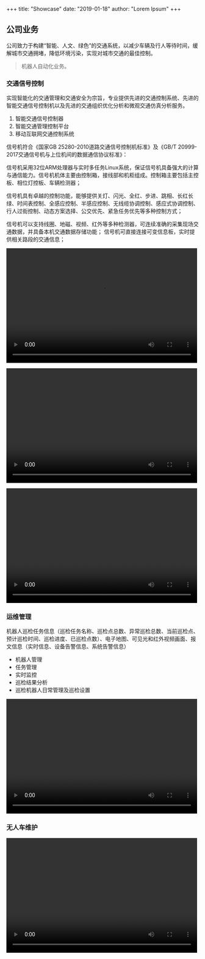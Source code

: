 +++
title: "Showcase"
date: "2019-01-18"
author: "Lorem Ipsum"
+++

## 公司业务

公司致力于构建“智能、人文、绿色”的交通系统，以减少车辆及行人等待时间，缓解城市交通拥堵，降低环境污染，实现对城市交通的最佳控制。

> 机器人自动化业务。

### 交通信号控制

实现智能化的交通管理和交通安全为宗旨，专业提供先进的交通控制系统、先进的智能交通信号控制机以及先进的交通组织优化分析和微观交通仿真分析服务。

1.  智能交通信号控制器
2.  智能交通管理控制平台
3.  移动互联网交通控制系统

信号机符合《国家GB 25280-2010道路交通信号控制机标准》及《GB/T 20999-2017交通信号机与上位机间的数据通信协议标准》：

信号机采用32位ARM处理器与实时多任务Linux系统，保证信号机具备强大的计算与通信能力。信号机机体主要由控制箱，接线部和机柜组成。控制箱主要包括主控板、相位灯控板、车辆检测器；

信号机具有卓越的控制功能，能够提供关灯、闪光、全红、步进、跳相、长红长绿、时间表控制、全感应控制、半感应控制、无线缆协调控制、感应式协调控制、行人过街控制、动态方案选择、公交优先、紧急任务优先等多种控制方式；

信号机可以支持线圈、地磁、视频、红外等多种检测器，可连续准确的采集现场交通数据，并具备本机交通数据存储功能； 信号机可直接连接可变信息板，实时提供相关路段的交通信息；

<video src="./images/tsc.avi" controls="controls" width="500" height="300">您的浏览器不支持播放该视频！</video>

<video src="./images/timp1.mp4" controls="controls" width="500" height="300">您的浏览器不支持播放该视频！</video>

<video src="./images/guard.mp4" controls="controls" width="500" height="300">您的浏览器不支持播放该视频！</video>





### 运维管理

机器人巡检任务信息（巡检任务名称、巡检点总数、异常巡检总数、当前巡检点、预计巡检时间、巡检进度、已巡检点数）、电子地图、可见光和红外视频画面、报文信息（实时信息、设备告警信息、系统告警信息）

- 机器人管理
- 任务管理
- 实时监控
- 巡检结果分析
- 巡检机器人日常管理及巡检设置

<video src="./images/robot1.mp4" controls="controls" width="500" height="300">您的浏览器不支持播放该视频！</video>

### 无人车维护

<video src="./images/apollo1.mp4" controls="controls" width="500" height="300">您的浏览器不支持播放该视频！</video>
